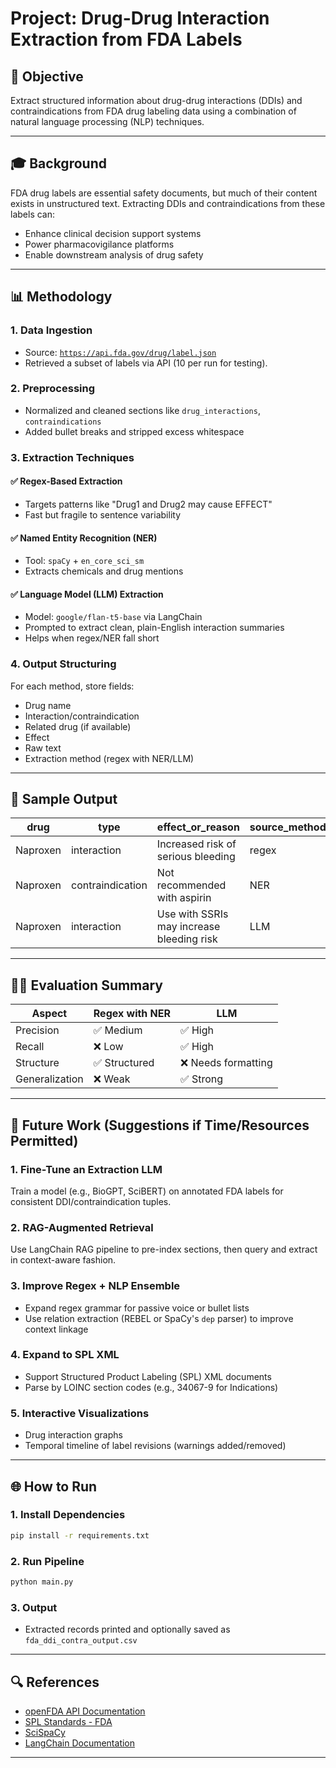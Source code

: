 # Project: Drug-Drug Interaction Extraction from FDA Labels

## 🔎 Objective
Extract structured information about drug-drug interactions (DDIs) and contraindications from FDA drug labeling data using a combination of natural language processing (NLP) techniques.

---

## 🎓 Background
FDA drug labels are essential safety documents, but much of their content exists in unstructured text. Extracting DDIs and contraindications from these labels can:
- Enhance clinical decision support systems
- Power pharmacovigilance platforms
- Enable downstream analysis of drug safety

---

## 📊 Methodology

### 1. Data Ingestion
- Source: [`https://api.fda.gov/drug/label.json`](https://api.fda.gov/drug/label.json)
- Retrieved a subset of labels via API (10 per run for testing).

### 2. Preprocessing
- Normalized and cleaned sections like `drug_interactions`, `contraindications`
- Added bullet breaks and stripped excess whitespace

### 3. Extraction Techniques
#### ✅ Regex-Based Extraction
- Targets patterns like "Drug1 and Drug2 may cause EFFECT"
- Fast but fragile to sentence variability

#### ✅ Named Entity Recognition (NER)
- Tool: `spaCy` + `en_core_sci_sm`
- Extracts chemicals and drug mentions

#### ✅ Language Model (LLM) Extraction
- Model: `google/flan-t5-base` via LangChain
- Prompted to extract clean, plain-English interaction summaries
- Helps when regex/NER fall short

### 4. Output Structuring
For each method, store fields:
- Drug name
- Interaction/contraindication
- Related drug (if available)
- Effect
- Raw text
- Extraction method (regex with NER/LLM)

---

## 📝 Sample Output
| drug     | type             |  effect_or_reason                                | source_method |
|----------|------------------|--------------------------------------------------|----------------|
| Naproxen | interaction      | Increased risk of serious bleeding               | regex         |
| Naproxen | contraindication | Not recommended with aspirin                     | NER           |
| Naproxen | interaction      | Use with SSRIs may increase bleeding risk        | LLM           |

---

## 👨‍💼 Evaluation Summary
| Aspect        | Regex with NER    | LLM                   |
|---------------|-------------------|-----------------------|
| Precision     | ✅ Medium         | ✅ High              |
| Recall        | ❌ Low            | ✅ High              |
| Structure     | ✅ Structured     | ❌ Needs formatting  |
| Generalization| ❌ Weak           | ✅ Strong            |

---

## 🔄 Future Work (Suggestions if Time/Resources Permitted)

### 1. **Fine-Tune an Extraction LLM**
Train a model (e.g., BioGPT, SciBERT) on annotated FDA labels for consistent DDI/contraindication tuples.

### 2. **RAG-Augmented Retrieval**
Use LangChain RAG pipeline to pre-index sections, then query and extract in context-aware fashion.

### 3. **Improve Regex + NLP Ensemble**
- Expand regex grammar for passive voice or bullet lists
- Use relation extraction (REBEL or SpaCy's `dep` parser) to improve context linkage

### 4. **Expand to SPL XML**
- Support Structured Product Labeling (SPL) XML documents
- Parse by LOINC section codes (e.g., 34067-9 for Indications)

### 5. **Interactive Visualizations**
- Drug interaction graphs
- Temporal timeline of label revisions (warnings added/removed)

---

## 🌐 How to Run

### 1. Install Dependencies
```bash
pip install -r requirements.txt
```

### 2. Run Pipeline
```bash
python main.py
```

### 3. Output
- Extracted records printed and optionally saved as `fda_ddi_contra_output.csv`

---

## 🔍 References
- [openFDA API Documentation](https://open.fda.gov/apis/drug/label/)
- [SPL Standards - FDA](https://www.fda.gov/industry/fda-data-standards-advisory-board/structured-product-labeling-resources)
- [SciSpaCy](https://allenai.github.io/scispacy/)
- [LangChain Documentation](https://docs.langchain.com/)

---
